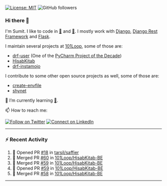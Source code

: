 [![License: MIT](https://img.shields.io/badge/License-MIT-yellow.svg)](https://opensource.org/licenses/MIT)
![GitHub followers](https://img.shields.io/github/followers/sumit4613?style=social)

### Hi there 👋

I'm Sumit. I like to code in [:snake:](https://python.org/) and [:rabbit:](https://golang.org). I mostly work with [Django](https://djangoproject.com), [Django Rest Framework](https://www.django-rest-framework.org/) and [Flask](https://flask.palletsprojects.com).

I maintain several projects at [101Loop](https://github.com/101loop/), some of those are:

- [drf-user](https://github.com/101loop/drf-user) (One of the [PyCharm Project of the Decade](https://www.jetbrains.com/lp/pycharm-10-years/))
- [HisabKitab](https://github.com/101loop/HisabKitab-BE)
- [drf-instamojo](https://github.com/101loop/drf-instamojo)

I contribute to some other open source projects as well, some of those are:

- [create-envfile](https://github.com/SpicyPizza/create-envfile)
- [shynet](https://github.com/milesmcc/shynet)


🔭 I’m currently learning [:rabbit:](https://golang.org).

📫 How to reach me:

[![Follow on Twitter](https://img.shields.io/badge/--twitter?label=Twitter&logo=Twitter&style=social)](https://twitter.com/sumitsingh4613) [![Connect on LinkedIn](https://img.shields.io/badge/--linkedin?label=LinkedIn&logo=LinkedIn&style=social)](https://www.linkedin.com/in/sumit4613)


---

### :zap: Recent Activity

<!--START_SECTION:activity-->
1. 💪 Opened PR [#18](https://github.com/tarsil/saffier/pull/18) in [tarsil/saffier](https://github.com/tarsil/saffier)
2. 🎉 Merged PR [#60](https://github.com/101Loop/HisabKitab-BE/pull/60) in [101Loop/HisabKitab-BE](https://github.com/101Loop/HisabKitab-BE)
3. 🎉 Merged PR [#59](https://github.com/101Loop/HisabKitab-BE/pull/59) in [101Loop/HisabKitab-BE](https://github.com/101Loop/HisabKitab-BE)
4. 💪 Opened PR [#59](https://github.com/101Loop/HisabKitab-BE/pull/59) in [101Loop/HisabKitab-BE](https://github.com/101Loop/HisabKitab-BE)
5. 🎉 Merged PR [#58](https://github.com/101Loop/HisabKitab-BE/pull/58) in [101Loop/HisabKitab-BE](https://github.com/101Loop/HisabKitab-BE)
<!--END_SECTION:activity-->

---
